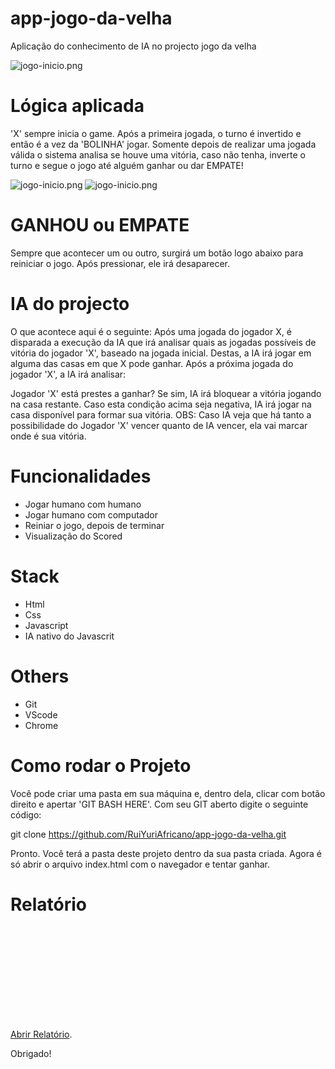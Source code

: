 # app-jogo-da-velha

Aplicação do conhecimento de IA no projecto jogo da velha

<img alt="jogo-inicio.png" src="https://github.com/RuiYuriAfricano/app-jogo-da-velha/tree/main/view/jogo-inicio.png?raw=true" data-hpc="true" class="Box-sc-g0xbh4-0 kzRgrI">

# Lógica aplicada

'X' sempre inicia o game. Após a primeira jogada, o turno é invertido e então é a vez da 'BOLINHA' jogar. Somente depois de realizar uma jogada válida o sistema analisa se houve uma vitória, caso não tenha, inverte o turno e segue o jogo até alguém ganhar ou dar EMPATE!

<img alt="jogo-inicio.png" src="https://github.com/RuiYuriAfricano/app-jogo-da-velha/tree/main/view/jogo-vitoria.png?raw=true" data-hpc="true" class="Box-sc-g0xbh4-0 kzRgrI">

<img alt="jogo-inicio.png" src="https://github.com/RuiYuriAfricano/app-jogo-da-velha/tree/main/view/jogo-empate.png?raw=true" data-hpc="true" class="Box-sc-g0xbh4-0 kzRgrI">

# GANHOU ou EMPATE

Sempre que acontecer um ou outro, surgirá um botão logo abaixo para reiniciar o jogo. Após pressionar, ele irá desaparecer.

# IA do projecto

O que acontece aqui é o seguinte: Após uma jogada do jogador X, é disparada a execução da IA que irá analisar quais as jogadas possíveis de vitória do jogador 'X', baseado na jogada inicial. Destas, a IA irá jogar em alguma das casas em que X pode ganhar. Após a próxima jogada do jogador 'X', a IA irá analisar:

Jogador 'X' está prestes a ganhar? Se sim, IA irá bloquear a vitória jogando na casa restante. Caso esta condição acima seja negativa, IA irá jogar na casa disponível para formar sua vitória.
OBS: Caso IA veja que há tanto a possibilidade do Jogador 'X' vencer quanto de IA vencer, ela vai marcar onde é sua vitória.

# Funcionalidades

- Jogar humano com humano
- Jogar humano com computador
- Reiniar o jogo, depois de terminar
- Visualização do Scored

# Stack

- Html
- Css
- Javascript
- IA nativo do Javascrit

# Others 

- Git
- VScode 
- Chrome
  
# Como rodar o Projeto

Você pode criar uma pasta em sua máquina e, dentro dela, clicar com botão direito e apertar 'GIT BASH HERE'. Com seu GIT aberto digite o seguinte código:

git clone https://github.com/RuiYuriAfricano/app-jogo-da-velha.git

Pronto. Você terá a pasta deste projeto dentro da sua pasta criada. Agora é só abrir o arquivo index.html com o navegador e tentar ganhar.

# Relatório
<object data="https://github.com/RuiYuriAfricano/app-taxi-project/tree/main/docs/relatorio-labFinal.pdf" type="application/pdf" width="700px" height="700px">
    <embed src="https://github.com/RuiYuriAfricano/app-taxi-project/tree/main/docs/relatorio-labFinal.pdf">
        <p><a href="https://github.com/RuiYuriAfricano/app-taxi-project/tree/main/docs/relatorio-labFinal.pdf">Abrir Relatório</a>.</p>
    </embed>
</object>

Obrigado!
